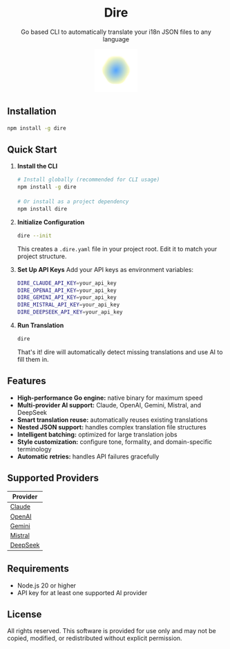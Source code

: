 <h1 align="center">Dire</h1>

<p align="center">
Go based CLI to automatically translate your i18n JSON files to any language
</p>

<p align="center">
<img src="./assets/dire.png" alt="Dire Logo">
</p>

## Installation

```bash
npm install -g dire
```

## Quick Start

1. **Install the CLI**

   ```bash
   # Install globally (recommended for CLI usage)
   npm install -g dire

   # Or install as a project dependency
   npm install dire
   ```

2. **Initialize Configuration**

   ```bash
   dire --init
   ```

   This creates a `.dire.yaml` file in your project root. Edit it to match your project structure.

3. **Set Up API Keys**
   Add your API keys as environment variables:

   ```bash
   DIRE_CLAUDE_API_KEY=your_api_key
   DIRE_OPENAI_API_KEY=your_api_key
   DIRE_GEMINI_API_KEY=your_api_key
   DIRE_MISTRAL_API_KEY=your_api_key
   DIRE_DEEPSEEK_API_KEY=your_api_key
   ```

4. **Run Translation**
   ```bash
   dire
   ```
   That's it! dire will automatically detect missing translations and use AI to fill them in.

## Features

- **High-performance Go engine:** native binary for maximum speed
- **Multi-provider AI support:** Claude, OpenAI, Gemini, Mistral, and DeepSeek
- **Smart translation reuse:** automatically reuses existing translations
- **Nested JSON support:** handles complex translation file structures
- **Intelligent batching:** optimized for large translation jobs
- **Style customization:** configure tone, formality, and domain-specific terminology
- **Automatic retries:** handles API failures gracefully

## Supported Providers

| Provider                             |
| ------------------------------------ |
| [Claude](https://www.anthropic.com/) |
| [OpenAI](https://openai.com/)        |
| [Gemini](https://gemini.google.com/) |
| [Mistral](https://mistral.ai/)       |
| [DeepSeek](https://deepseek.com/)    |

## Requirements

- Node.js 20 or higher
- API key for at least one supported AI provider

## License

All rights reserved. This software is provided for use only and may not be copied, modified, or redistributed without explicit permission.
